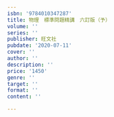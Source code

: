 ```yaml
---
isbn: '9784010347287'
title: 物理　標準問題精講　六訂版（予）
volume: ''
series: ''
publisher: 旺文社
pubdate: '2020-07-11'
cover: ''
author: ''
description: ''
price: '1450'
genre: ''
target: ''
format: ''
content: ''

---
```


